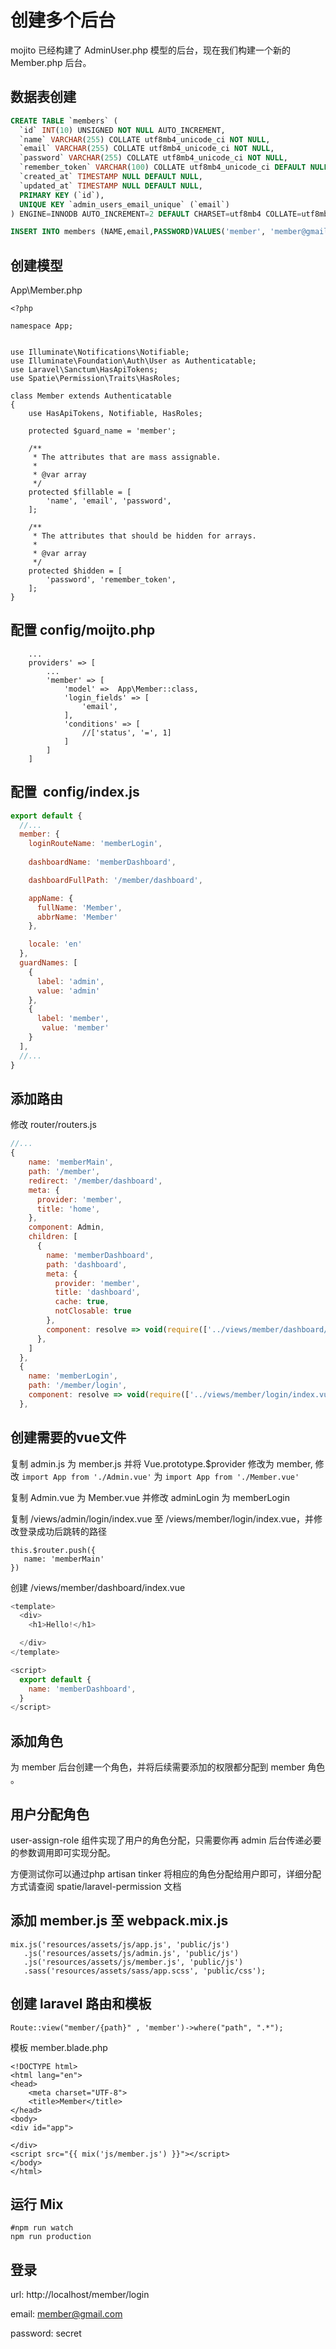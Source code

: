 # 创建多个后台

mojito 已经构建了 AdminUser.php 模型的后台，现在我们构建一个新的 Member.php 后台。


## 数据表创建

```sql
CREATE TABLE `members` (
  `id` INT(10) UNSIGNED NOT NULL AUTO_INCREMENT,
  `name` VARCHAR(255) COLLATE utf8mb4_unicode_ci NOT NULL,
  `email` VARCHAR(255) COLLATE utf8mb4_unicode_ci NOT NULL,
  `password` VARCHAR(255) COLLATE utf8mb4_unicode_ci NOT NULL,
  `remember_token` VARCHAR(100) COLLATE utf8mb4_unicode_ci DEFAULT NULL,
  `created_at` TIMESTAMP NULL DEFAULT NULL,
  `updated_at` TIMESTAMP NULL DEFAULT NULL,
  PRIMARY KEY (`id`),
  UNIQUE KEY `admin_users_email_unique` (`email`)
) ENGINE=INNODB AUTO_INCREMENT=2 DEFAULT CHARSET=utf8mb4 COLLATE=utf8mb4_unicode_ci;

INSERT INTO members (NAME,email,PASSWORD)VALUES('member', 'member@gmail.com', '$2y$10$TKh8H1.PfQx37YgCzwiKb.KjNyWgaHb9cbcoQgdIVFlYg7B77UdFm');
```

## 创建模型

App\Member.php

```
<?php

namespace App;


use Illuminate\Notifications\Notifiable;
use Illuminate\Foundation\Auth\User as Authenticatable;
use Laravel\Sanctum\HasApiTokens;
use Spatie\Permission\Traits\HasRoles;

class Member extends Authenticatable
{
    use HasApiTokens, Notifiable, HasRoles;

    protected $guard_name = 'member';

    /**
     * The attributes that are mass assignable.
     *
     * @var array
     */
    protected $fillable = [
        'name', 'email', 'password',
    ];

    /**
     * The attributes that should be hidden for arrays.
     *
     * @var array
     */
    protected $hidden = [
        'password', 'remember_token',
    ];
}
```

## 配置 config/moijto.php

```
    ...
    providers' => [
        ...
        'member' => [
            'model' =>  App\Member::class,
            'login_fields' => [
                'email',
            ],
            'conditions' => [
                //['status', '=', 1]
            ]
        ]
    ]
```

## 配置  config/index.js



```javascript
export default {
  //...
  member: {
    loginRouteName: 'memberLogin',
    
    dashboardName: 'memberDashboard',

    dashboardFullPath: '/member/dashboard',

    appName: {
      fullName: 'Member',
      abbrName: 'Member'
    },

    locale: 'en'
  },
  guardNames: [
    {
      label: 'admin',
      value: 'admin'
    },
    {
      label: 'member',
       value: 'member'
    }
  ],
  //...
}
```

## 添加路由

修改 router/routers.js

```javascript
//...
{
    name: 'memberMain',
    path: '/member',
    redirect: '/member/dashboard',
    meta: {
      provider: 'member',
      title: 'home',
    },
    component: Admin,
    children: [
      {
        name: 'memberDashboard',
        path: 'dashboard',
        meta: {
          provider: 'member',
          title: 'dashboard',
          cache: true,
          notClosable: true
        },
        component: resolve => void(require(['../views/member/dashboard/index.vue'], resolve))
      },
    ]
  },
  {
    name: 'memberLogin',
    path: '/member/login',
    component: resolve => void(require(['../views/member/login/index.vue'], resolve))
  },
```

## 创建需要的vue文件

复制 admin.js 为 member.js 并将 Vue.prototype.$provider 修改为 member, 修改 `import App from './Admin.vue'` 为 `import App from './Member.vue'`

复制 Admin.vue 为 Member.vue 并修改 adminLogin 为 memberLogin


复制 /views/admin/login/index.vue 至 /views/member/login/index.vue，并修改登录成功后跳转的路径

```
this.$router.push({
   name: 'memberMain'
})
```



创建 /views/member/dashboard/index.vue 

```javascript
<template>
  <div>
    <h1>Hello!</h1>

  </div>
</template>

<script>
  export default {
    name: 'memberDashboard',
  }
</script>
```

## 添加角色

为 member 后台创建一个角色，并将后续需要添加的权限都分配到 member 角色 。 

## 用户分配角色

user-assign-role 组件实现了用户的角色分配，只需要你再 admin 后台传递必要的参数调用即可实现分配。

方便测试你可以通过php artisan tinker 将相应的角色分配给用户即可，详细分配方式请查阅 spatie/laravel-permission 文档

## 添加 member.js  至 webpack.mix.js

```
mix.js('resources/assets/js/app.js', 'public/js')
   .js('resources/assets/js/admin.js', 'public/js')
   .js('resources/assets/js/member.js', 'public/js')
   .sass('resources/assets/sass/app.scss', 'public/css');
```

## 创建 laravel 路由和模板


```
Route::view("member/{path}" , 'member')->where("path", ".*");

```

模板 member.blade.php
```
<!DOCTYPE html>
<html lang="en">
<head>
    <meta charset="UTF-8">
    <title>Member</title>
</head>
<body>
<div id="app">

</div>
<script src="{{ mix('js/member.js') }}"></script>
</body>
</html>
```

## 运行 Mix

```
#npm run watch
npm run production
```

## 登录


url: http://localhost/member/login

email: member@gmail.com

password: secret























